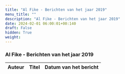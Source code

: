 ```yaml
---
title: "Al Fike - Berichten van het jaar 2019"
menu_title: ""
description: "Al Fike - Berichten van het jaar 2019"
date: 2024-02-01 06:00:01+00:140
draft: False
hidden: True
weight:
---
```

### Al Fike - Berichten van het jaar 2019

**Auteur** | **Titel** | **Datum van het bericht**
---|---|---
